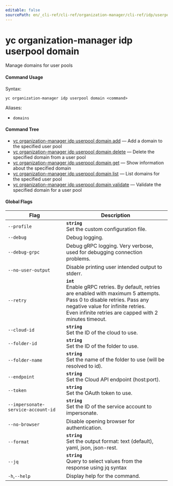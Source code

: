 ```yaml
---
editable: false
sourcePath: en/_cli-ref/cli-ref/organization-manager/cli-ref/idp/userpool/domain/index.md
---
```


# yc organization-manager idp userpool domain

Manage domains for user pools

#### Command Usage

Syntax: 

`yc organization-manager idp userpool domain <command>`

Aliases: 

- `domains`

#### Command Tree

- [yc organization-manager idp userpool domain add](add.md) — Add a domain to the specified user pool
- [yc organization-manager idp userpool domain delete](delete.md) — Delete the specified domain from a user pool
- [yc organization-manager idp userpool domain get](get.md) — Show information about the specified domain
- [yc organization-manager idp userpool domain list](list.md) — List domains for the specified user pool
- [yc organization-manager idp userpool domain validate](validate.md) — Validate the specified domain for a user pool

#### Global Flags

| Flag | Description |
|----|----|
|`--profile`|<b>`string`</b><br/>Set the custom configuration file.|
|`--debug`|Debug logging.|
|`--debug-grpc`|Debug gRPC logging. Very verbose, used for debugging connection problems.|
|`--no-user-output`|Disable printing user intended output to stderr.|
|`--retry`|<b>`int`</b><br/>Enable gRPC retries. By default, retries are enabled with maximum 5 attempts.<br/>Pass 0 to disable retries. Pass any negative value for infinite retries.<br/>Even infinite retries are capped with 2 minutes timeout.|
|`--cloud-id`|<b>`string`</b><br/>Set the ID of the cloud to use.|
|`--folder-id`|<b>`string`</b><br/>Set the ID of the folder to use.|
|`--folder-name`|<b>`string`</b><br/>Set the name of the folder to use (will be resolved to id).|
|`--endpoint`|<b>`string`</b><br/>Set the Cloud API endpoint (host:port).|
|`--token`|<b>`string`</b><br/>Set the OAuth token to use.|
|`--impersonate-service-account-id`|<b>`string`</b><br/>Set the ID of the service account to impersonate.|
|`--no-browser`|Disable opening browser for authentication.|
|`--format`|<b>`string`</b><br/>Set the output format: text (default), yaml, json, json-rest.|
|`--jq`|<b>`string`</b><br/>Query to select values from the response using jq syntax|
|`-h`,`--help`|Display help for the command.|
